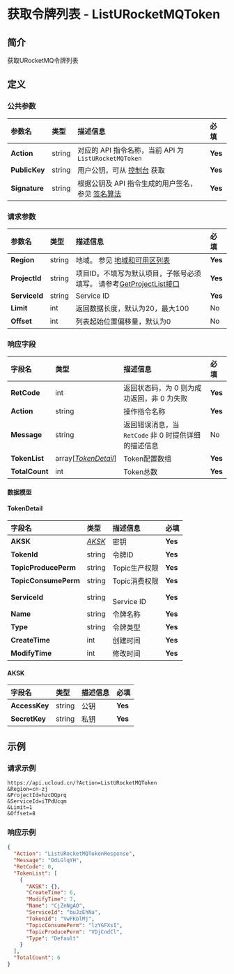 # 获取令牌列表 - ListURocketMQToken

## 简介

获取URocketMQ令牌列表









## 定义

### 公共参数

| 参数名 | 类型 | 描述信息 | 必填 |
|:---|:---|:---|:---|
| **Action**     | string  | 对应的 API 指令名称，当前 API 为 `ListURocketMQToken`                        | **Yes** |
| **PublicKey**  | string  | 用户公钥，可从 [控制台](https://console.ucloud.cn/uapi/apikey) 获取                                             | **Yes** |
| **Signature**  | string  | 根据公钥及 API 指令生成的用户签名，参见 [签名算法](api/summary/signature.md)  | **Yes** |

### 请求参数

| 参数名 | 类型 | 描述信息 | 必填 |
|:---|:---|:---|:---|
| **Region** | string | 地域。 参见 [地域和可用区列表](https://docs.ucloud.cn/api/summary/regionlist) |**Yes**|
| **ProjectId** | string | 项目ID。不填写为默认项目，子帐号必须填写。 请参考[GetProjectList接口](https://docs.ucloud.cn/api/summary/get_project_list) |**Yes**|
| **ServiceId** | string | Service ID |**Yes**|
| **Limit** | int | 返回数据长度，默认为20，最大100 |No|
| **Offset** | int | 列表起始位置偏移量，默认为0 |No|

### 响应字段

| 字段名 | 类型 | 描述信息 | 必填 |
|:---|:---|:---|:---|
| **RetCode** | int | 返回状态码，为 0 则为成功返回，非 0 为失败 |**Yes**|
| **Action** | string | 操作指令名称 |**Yes**|
| **Message** | string | 返回错误消息，当 `RetCode` 非 0 时提供详细的描述信息 |No|
| **TokenList** | array[[*TokenDetail*](#TokenDetail)] | Token配置数组 |**Yes**|
| **TotalCount** | int | Token总数 |**Yes**|

#### 数据模型


#### TokenDetail

| 字段名 | 类型 | 描述信息 | 必填 |
|:---|:---|:---|:---|
| **AKSK** | [*AKSK*](#AKSK) | 密钥 |**Yes**|
| **TokenId** | string | 令牌ID |**Yes**|
| **TopicProducePerm** | string | Topic生产权限 |**Yes**|
| **TopicConsumePerm** | string | Topic消费权限 |**Yes**|
| **ServiceId** | string | 	<br />Service ID |**Yes**|
| **Name** | string | 令牌名称 |**Yes**|
| **Type** | string | 令牌类型 |**Yes**|
| **CreateTime** | int | 创建时间 |**Yes**|
| **ModifyTime** | int | 修改时间 |**Yes**|

#### AKSK

| 字段名 | 类型 | 描述信息 | 必填 |
|:---|:---|:---|:---|
| **AccessKey** | string | 公钥 |**Yes**|
| **SecretKey** | string | 私钥 |**Yes**|

## 示例

### 请求示例
    
```
https://api.ucloud.cn/?Action=ListURocketMQToken
&Region=cn-zj
&ProjectId=hzcDQprq
&ServiceId=iTPdUcqm
&Limit=1
&Offset=8
```

### 响应示例
    
```json
{
  "Action": "ListURocketMQTokenResponse",
  "Message": "OdLGlqYH",
  "RetCode": 0,
  "TokenList": [
    {
      "AKSK": {},
      "CreateTime": 6,
      "ModifyTime": 7,
      "Name": "CjZnNgAO",
      "ServiceId": "buJzEhNa",
      "TokenId": "VwFKblMj",
      "TopicConsumePerm": "lzYGFXsI",
      "TopicProducePerm": "VDjCndCl",
      "Type": "Default"
    }
  ],
  "TotalCount": 6
}
```





